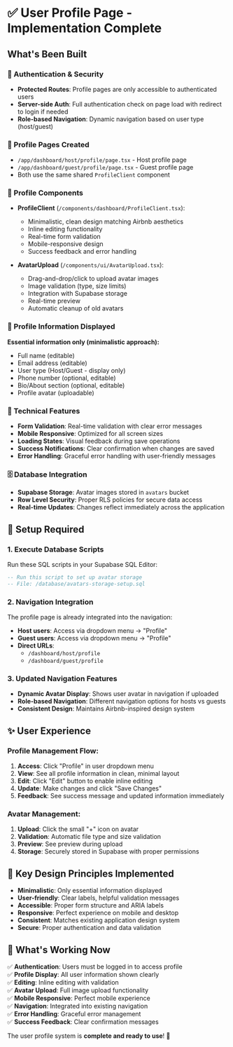 # ✅ User Profile Page - Implementation Complete

## What's Been Built

### 🔐 Authentication & Security
- **Protected Routes**: Profile pages are only accessible to authenticated users
- **Server-side Auth**: Full authentication check on page load with redirect to login if needed
- **Role-based Navigation**: Dynamic navigation based on user type (host/guest)

### 📄 Profile Pages Created
- `/app/dashboard/host/profile/page.tsx` - Host profile page
- `/app/dashboard/guest/profile/page.tsx` - Guest profile page
- Both use the same shared `ProfileClient` component

### 🎨 Profile Components
- **ProfileClient** (`/components/dashboard/ProfileClient.tsx`):
  - Minimalistic, clean design matching Airbnb aesthetics
  - Inline editing functionality
  - Real-time form validation
  - Mobile-responsive design
  - Success feedback and error handling

- **AvatarUpload** (`/components/ui/AvatarUpload.tsx`):
  - Drag-and-drop/click to upload avatar images
  - Image validation (type, size limits)
  - Integration with Supabase storage
  - Real-time preview
  - Automatic cleanup of old avatars

### 📝 Profile Information Displayed
**Essential information only (minimalistic approach):**
- Full name (editable)
- Email address (editable)
- User type (Host/Guest - display only)
- Phone number (optional, editable)
- Bio/About section (optional, editable)
- Profile avatar (uploadable)

### 🔧 Technical Features
- **Form Validation**: Real-time validation with clear error messages
- **Mobile Responsive**: Optimized for all screen sizes
- **Loading States**: Visual feedback during save operations
- **Success Notifications**: Clear confirmation when changes are saved
- **Error Handling**: Graceful error handling with user-friendly messages

### 🗄️ Database Integration
- **Supabase Storage**: Avatar images stored in `avatars` bucket
- **Row Level Security**: Proper RLS policies for secure data access
- **Real-time Updates**: Changes reflect immediately across the application

## 🚀 Setup Required

### 1. Execute Database Scripts
Run these SQL scripts in your Supabase SQL Editor:

```sql
-- Run this script to set up avatar storage
-- File: /database/avatars-storage-setup.sql
```

### 2. Navigation Integration
The profile page is already integrated into the navigation:
- **Host users**: Access via dropdown menu → "Profile"
- **Guest users**: Access via dropdown menu → "Profile"
- **Direct URLs**: 
  - `/dashboard/host/profile` 
  - `/dashboard/guest/profile`

### 3. Updated Navigation Features
- **Dynamic Avatar Display**: Shows user avatar in navigation if uploaded
- **Role-based Navigation**: Different navigation options for hosts vs guests
- **Consistent Design**: Maintains Airbnb-inspired design system

## ✨ User Experience

### Profile Management Flow:
1. **Access**: Click "Profile" in user dropdown menu
2. **View**: See all profile information in clean, minimal layout
3. **Edit**: Click "Edit" button to enable inline editing
4. **Update**: Make changes and click "Save Changes"
5. **Feedback**: See success message and updated information immediately

### Avatar Management:
1. **Upload**: Click the small "+" icon on avatar
2. **Validation**: Automatic file type and size validation
3. **Preview**: See preview during upload
4. **Storage**: Securely stored in Supabase with proper permissions

## 🎯 Key Design Principles Implemented

- **Minimalistic**: Only essential information displayed
- **User-friendly**: Clear labels, helpful validation messages
- **Accessible**: Proper form structure and ARIA labels
- **Responsive**: Perfect experience on mobile and desktop
- **Consistent**: Matches existing application design system
- **Secure**: Proper authentication and data validation

## 🔄 What's Working Now

✅ **Authentication**: Users must be logged in to access profile  
✅ **Profile Display**: All user information shown clearly  
✅ **Editing**: Inline editing with validation  
✅ **Avatar Upload**: Full image upload functionality  
✅ **Mobile Responsive**: Perfect mobile experience  
✅ **Navigation**: Integrated into existing navigation  
✅ **Error Handling**: Graceful error management  
✅ **Success Feedback**: Clear confirmation messages  

The user profile system is **complete and ready to use**! 🎉